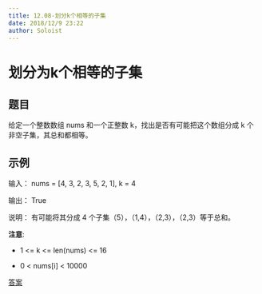 ```yaml
---
title: 12.08-划分k个相等的子集
date: 2018/12/9 23:22
author: Soloist
---
```

    
# 划分为k个相等的子集

## 题目

给定一个整数数组  nums 和一个正整数 k，找出是否有可能把这个数组分成 k 个非空子集，其总和都相等。

## 示例

输入： nums = [4, 3, 2, 3, 5, 2, 1], k = 4

输出： True

说明： 有可能将其分成 4 个子集（5），（1,4），（2,3），（2,3）等于总和。

**注意**:

* 1 <= k <= len(nums) <= 16

* 0 < nums[i] < 10000

[答案](https://github.com/aSoloist/java-algorithm/blob/master/code/2018/12/08/Solution.java)